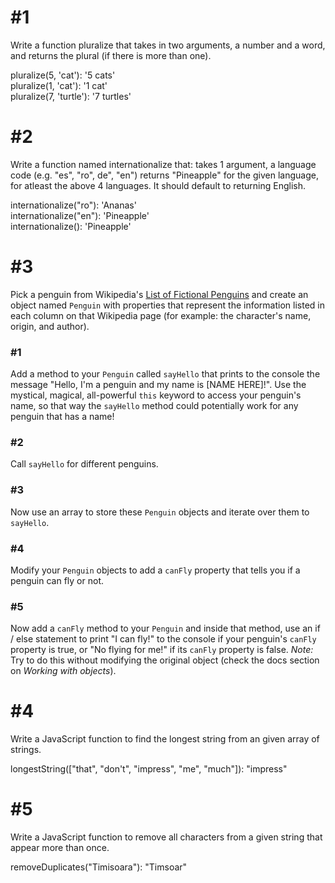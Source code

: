 # #1
Write a function pluralize that takes in two arguments, a number and a word, and returns the plural (if there is more than one).

pluralize(5, 'cat'): '5 cats'   
pluralize(1, 'cat'): '1 cat'    
pluralize(7, 'turtle'): '7 turtles' 

# #2
Write a function named internationalize that:
	takes 1 argument, a language code (e.g. "es", "ro", de", "en")
	returns "Pineapple" for the given language, for atleast the above 4 languages. It should default to returning English.

internationalize("ro"): 'Ananas'  
internationalize("en"): 'Pineapple'  
internationalize(): 'Pineapple'  

# #3
Pick a penguin from Wikipedia's [List of Fictional Penguins](https://en.wikipedia.org/wiki/List_of_fictional_penguins) and create an object named `Penguin` with properties that represent the information listed in each column on that Wikipedia page (for example: the character's name, origin, and author).

### #1 
Add a method to your `Penguin` called `sayHello` that prints to the console the message "Hello, I'm a penguin and my name is [NAME HERE]!". Use the mystical, magical, all-powerful `this` keyword to access your penguin's name, so that way the `sayHello` method could potentially work for any penguin that has a name!

### #2
Call `sayHello` for different penguins. 

### #3 
Now use an array to store these `Penguin` objects and iterate over them to `sayHello`.

### #4 
Modify your `Penguin` objects to add a `canFly` property that tells you if a penguin can fly or not.

### #5 
Now add a `canFly` method to your `Penguin` and inside that method, use an if / else statement to print "I can fly!" to the console if your penguin's `canFly` property is true, or "No flying for me!" if its `canFly` property is false. *Note:* Try to do this without modifying the original object (check the docs section on *Working with objects*).

# #4

Write a JavaScript function to find the longest string from an given array of strings. 

longestString(["that", "don't", "impress", "me", "much"]): "impress"

# #5
Write a JavaScript function to remove all characters from a given string that appear more than once.

removeDuplicates("Timisoara"): "Timsoar"
